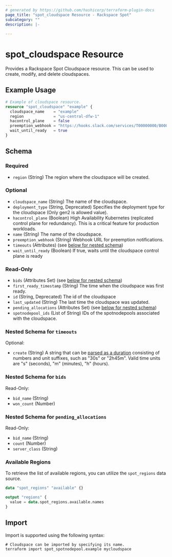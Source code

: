 ```yaml
---
# generated by https://github.com/hashicorp/terraform-plugin-docs
page_title: "spot_cloudspace Resource - Rackspace Spot"
subcategory: ""
description: |-
  
---
```


# spot_cloudspace Resource

Provides a Rackspace Spot Cloudspace resource. This can be used to create, modify, and delete cloudspaces.

## Example Usage

```terraform
# Example of cloudspace resource.
resource "spot_cloudspace" "example" {
  cloudspace_name    = "example"
  region             = "us-central-dfw-1"
  hacontrol_plane    = false
  preemption_webhook = "https://hooks.slack.com/services/T00000000/B00000000/XXXXXXXXXXXXXXXXXXXXXXXX"
  wait_until_ready   = true
}
```

<!-- schema generated by tfplugindocs -->
## Schema

### Required

- `region` (String) The region where the cloudspace will be created.

### Optional

- `cloudspace_name` (String) The name of the cloudspace.
- `deployment_type` (String, Deprecated) Specifies the deployment type for the cloudspace (Only gen2 is allowed value).
- `hacontrol_plane` (Boolean) High Availability Kubernetes (replicated control plane for redundancy). This is a critical feature for production workloads.
- `name` (String) The name of the cloudspace.
- `preemption_webhook` (String) Webhook URL for preemption notifications.
- `timeouts` (Attributes) (see [below for nested schema](#nestedatt--timeouts))
- `wait_until_ready` (Boolean) If true, waits until the cloudspace control plane is ready

### Read-Only

- `bids` (Attributes Set) (see [below for nested schema](#nestedatt--bids))
- `first_ready_timestamp` (String) The time when the cloudspace was first ready.
- `id` (String, Deprecated) The id of the cloudspace
- `last_updated` (String) The last time the cloudspace was updated.
- `pending_allocations` (Attributes Set) (see [below for nested schema](#nestedatt--pending_allocations))
- `spotnodepool_ids` (List of String) IDs of the spotnodepools associated with the cloudspace.

<a id="nestedatt--timeouts"></a>
### Nested Schema for `timeouts`

Optional:

- `create` (String) A string that can be [parsed as a duration](https://pkg.go.dev/time#ParseDuration) consisting of numbers and unit suffixes, such as "30s" or "2h45m". Valid time units are "s" (seconds), "m" (minutes), "h" (hours).


<a id="nestedatt--bids"></a>
### Nested Schema for `bids`

Read-Only:

- `bid_name` (String)
- `won_count` (Number)


<a id="nestedatt--pending_allocations"></a>
### Nested Schema for `pending_allocations`

Read-Only:

- `bid_name` (String)
- `count` (Number)
- `server_class` (String)

### Available Regions

To retrieve the list of available regions, you can utilize the `spot_regions` data source.

```terraform
data "spot_regions" "available" {}

output "regions" {
  value = data.spot_regions.available.names
}
```

## Import

Import is supported using the following syntax:

```shell
# Cloudspace can be imported by specifying its name.
terraform import spot_spotnodepool.example mycloudspace
```
